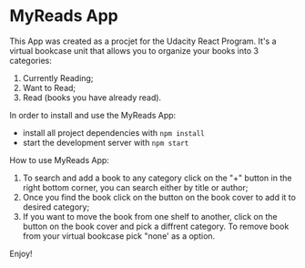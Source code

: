 # MyReads App 

This App was created as a procjet for the Udacity React Program. It's a virtual bookcase unit that allows you to organize your books into 3 categories:
1. Currently Reading;
2. Want to Read;
3. Read (books you have already read).


In order to install and use the MyReads App:

* install all project dependencies with `npm install`
* start the development server with `npm start`


How to use MyReads App:
1. To search and add a book to any category click on the "+" button in the right bottom corner, you can search either by title or author;
2. Once you find the book click on the button on the book cover to add it to desired category;
3. If you want to move the book from one shelf to another, click on the button on the book cover and pick a diffrent category. To remove book from your virtual bookcase pick "none' as a option. 

Enjoy!
